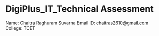 # DigiPlus_IT_Technical Assessment

Name: Chaitra Raghuram Suvarna
Email ID: chaitras2610@gmail.com
College: TCET
